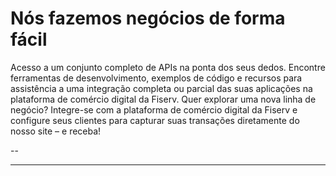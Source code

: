 # Nós fazemos negócios de forma fácil

Acesso a um conjunto completo de APIs na ponta dos seus dedos. Encontre ferramentas de desenvolvimento, exemplos de código e recursos para assistência a uma integração completa ou parcial das suas aplicações na plataforma de comércio digital da Fiserv.
Quer explorar uma nova linha de negócio? Integre-se com a plataforma de comércio digital da Fiserv e configure seus clientes para capturar suas transações diretamente do nosso site – e receba!

--

<!-- type: row -->

<!-- type: card
title: Trabalhe com os melhores
description: Especialistas dedicados e da indústria que entendem a complexidade do seu negócio.
-->

<!-- type: card
title: Ambiente aberto
description: Quando você está construindo uma solução integrada, procurando alinhamento com as regras de compliance PCI, habilitando EMV ou um produto similar, nossa plataforma aberta economiza tempo, dinheiro e recursos.
-->

<!-- type: card
title: Uma única parada
description: Crie, teste, certifique e entregue ótimas aplicações de pagamento através de uma única interface.
-->

<!-- type: row-end -->

<!-- type: row -->

<!-- type: card
title: Valor agregado
description: Crie programas de recompense para seus clientes ou desenvolva apps de fidelidade no Clover Marketplace.
-->

<!-- type: card
title: Soluções customizadas
description: O que o seu negócio precisar – seja integral, parcial ou direto nós temos o modelo de integração.
-->

<!-- type: card
title: Aumente a receita
description: Utilize um de nossos modelos de negócio flexíveis e receba quando configurar novos clientes para soluções de pagamento.
-->

<!-- type: row-end -->

---
